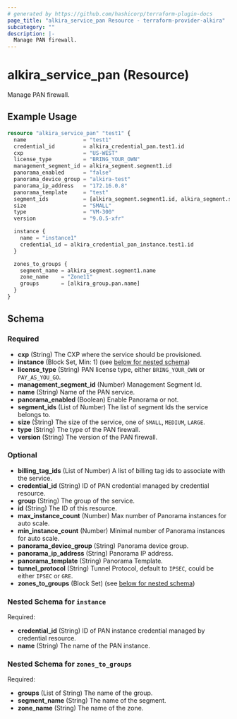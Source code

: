 ```yaml
---
# generated by https://github.com/hashicorp/terraform-plugin-docs
page_title: "alkira_service_pan Resource - terraform-provider-alkira"
subcategory: ""
description: |-
  Manage PAN firewall.
---
```


# alkira_service_pan (Resource)

Manage PAN firewall.

## Example Usage

```terraform
resource "alkira_service_pan" "test1" {
  name                  = "test1"
  credential_id         = alkira_credential_pan.test1.id
  cxp                   = "US-WEST"
  license_type          = "BRING_YOUR_OWN"
  management_segment_id = alkira_segment.segment1.id
  panorama_enabled      = "false"
  panorama_device_group = "alkira-test"
  panorama_ip_address   = "172.16.0.8"
  panorama_template     = "test"
  segment_ids           = [alkira_segment.segment1.id, alkira_segment.segment2.id]
  size                  = "SMALL"
  type                  = "VM-300"
  version               = "9.0.5-xfr"

  instance {
    name = "instance1"
    credential_id = alkira_credential_pan_instance.test1.id
  }

  zones_to_groups {
    segment_name = alkira_segment.segment1.name
    zone_name    = "Zone11"
    groups       = [alkira_group.pan.name]
  }
}
```

<!-- schema generated by tfplugindocs -->
## Schema

### Required

- **cxp** (String) The CXP where the service should be provisioned.
- **instance** (Block Set, Min: 1) (see [below for nested schema](#nestedblock--instance))
- **license_type** (String) PAN license type, either `BRING_YOUR_OWN` or `PAY_AS_YOU_GO`.
- **management_segment_id** (Number) Management Segment Id.
- **name** (String) Name of the PAN service.
- **panorama_enabled** (Boolean) Enable Panorama or not.
- **segment_ids** (List of Number) The list of segment Ids the service belongs to.
- **size** (String) The size of the service, one of `SMALL`, `MEDIUM`, `LARGE`.
- **type** (String) The type of the PAN firewall.
- **version** (String) The version of the PAN firewall.

### Optional

- **billing_tag_ids** (List of Number) A list of billing tag ids to associate with the service.
- **credential_id** (String) ID of PAN credential managed by credential resource.
- **group** (String) The group of the service.
- **id** (String) The ID of this resource.
- **max_instance_count** (Number) Max number of Panorama instances for auto scale.
- **min_instance_count** (Number) Minimal number of Panorama instances for auto scale.
- **panorama_device_group** (String) Panorama device group.
- **panorama_ip_address** (String) Panorama IP address.
- **panorama_template** (String) Panorama Template.
- **tunnel_protocol** (String) Tunnel Protocol, default to `IPSEC`, could be either `IPSEC` or `GRE`.
- **zones_to_groups** (Block Set) (see [below for nested schema](#nestedblock--zones_to_groups))

<a id="nestedblock--instance"></a>
### Nested Schema for `instance`

Required:

- **credential_id** (String) ID of PAN instance credential managed by credential resource.
- **name** (String) The name of the PAN instance.


<a id="nestedblock--zones_to_groups"></a>
### Nested Schema for `zones_to_groups`

Required:

- **groups** (List of String) The name of the group.
- **segment_name** (String) The name of the segment.
- **zone_name** (String) The name of the zone.


